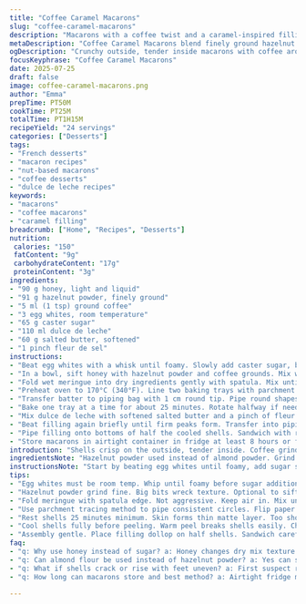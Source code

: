 ```yaml
---
title: "Coffee Caramel Macarons"
slug: "coffee-caramel-macarons"
description: "Macarons with a coffee twist and a caramel-inspired filling. Uses adjusted quantities with honey instead of sugar and almond flour swapped with hazelnut powder. Salted butter replaces unsalted. Mixing steps reorganized, rest times varied slightly to change texture and ease. Bake time shifted by a few minutes to ensure even cook. Filling whipped then chilled before assembling. The macaron batter folded until smooth and glossy. Cooling, drying, and sandwiching done with patience."
metaDescription: "Coffee Caramel Macarons blend finely ground hazelnut powder with honey, salted butter, and rich dulce de leche filling for a textured French treat."
ogDescription: "Crunchy outside, tender inside macarons with coffee aroma and caramelized dulce de leche filling whipped and chilled for richness. Patience key."
focusKeyphrase: "Coffee Caramel Macarons"
date: 2025-07-25
draft: false
image: coffee-caramel-macarons.png
author: "Emma"
prepTime: PT50M
cookTime: PT25M
totalTime: PT1H15M
recipeYield: "24 servings"
categories: ["Desserts"]
tags:
- "French desserts"
- "macaron recipes"
- "nut-based macarons"
- "coffee desserts"
- "dulce de leche recipes"
keywords:
- "macarons"
- "coffee macarons"
- "caramel filling"
breadcrumb: ["Home", "Recipes", "Desserts"]
nutrition: 
 calories: "150"
 fatContent: "9g"
 carbohydrateContent: "17g"
 proteinContent: "3g"
ingredients:
- "90 g honey, light and liquid"
- "91 g hazelnut powder, finely ground"
- "5 ml (1 tsp) ground coffee"
- "3 egg whites, room temperature"
- "65 g caster sugar"
- "110 ml dulce de leche"
- "60 g salted butter, softened"
- "1 pinch fleur de sel"
instructions:
- "Beat egg whites with a whisk until foamy. Slowly add caster sugar, beat until stiff peaks, glossy meringue forms."
- "In a bowl, sift honey with hazelnut powder and coffee grounds. Mix well."
- "Fold wet meringue into dry ingredients gently with spatula. Mix until batter is shiny and flows slowly off spatula but still thick enough to pipe."
- "Preheat oven to 170°C (340°F). Line two baking trays with parchment. Trace 24 circles about 4 cm diameter on parchment under sheets then flip parchment over."
- "Transfer batter to piping bag with 1 cm round tip. Pipe round shapes inside traced circles. Tap trays hard a couple times on counter for bubbles to rise. Rest 25 minutes for shells to develop a matte, slightly firm skin."
- "Bake one tray at a time for about 25 minutes. Rotate halfway if needed. Let cool completely on racks about 1 hour before removing from parchment carefully."
- "Mix dulce de leche with softened salted butter and a pinch of fleur de sel in a bowl. Whip with electric mixer until pale and fluffy. Cover, refrigerate 25 minutes to thicken."
- "Beat filling again briefly until firm peaks form. Transfer into piping bag with plain tip."
- "Pipe filling onto bottoms of half the cooled shells. Sandwich with remaining shells gently pressing."
- "Store macarons in airtight container in fridge at least 8 hours or freeze if wanted. Bring to room temp 30 minutes before eating."
introduction: "Shells crisp on the outside, tender inside. Coffee grinds ground fine, barely gritty but adds earthiness. Honey replaces sugar in dry blend to cut sharpness. Texture changes. Hazelnut powder switches almond flavor to subtle nutty. Butter salted, not sweet. Fills in dulce de leche turned airy, whipped cooling chills. Rest times longer. Bakes slower. Small changes to tweak chew and look. Patience and timing needed. Macarons that shift familiar but not drastic. Assemble cold, serve warmed. Bite melts on tongue. Coffee aroma, caramel richness. No shortcuts. Work quickly but pause between actions. Keep spatula clean to avoid lumping. A delicate balancing act between meringue science and pastry art. Bring coffee flavors forward without bitter notes sticking out."
ingredientsNote: "Hazelnut powder used instead of almond powder. Grind nuts finely or purchase readily ground to avoid grit. Honey replaces traditional icing sugar. Use mild tasting honey to avoid overpowering. Salted butter adds depth; adjust fleur de sel pinch accordingly. Coffee finely ground, espresso grind fine but not powdery helps integration without gritty texture. Egg whites at room temperature whisp better for stable meringue. Caster sugar standard for smooth dissolving when beating whites. Dulce de leche can be homemade or store-bought rich caramel spread. Parchment tracing ensures uniform macaron size for even baking and professional look. Piping tip 1 cm diameter standard for neat circles. Avoid overmixing batter; look for glossy sheen, slow drip with slight resistance. Resting shells until dry prevents cracking and controls rise. Timing and temperature critical for cleanup and texture."
instructionsNote: "Start by beating egg whites until foamy, add sugar slowly for glossy stiff peaks. Dry blend honey, nuts, coffee together well before folding. Folding is gentle, not aggressive; work with spatula edge to keep air but homogenize. Piping uniform rounds; tapping trays reduces air pockets. Resting shells important for forming a smooth top 'skin'. Bake one tray at a time; too crowded ovens cause uneven temperature. Cool fully before peeling off parchment to avoid breaks. Fill whipped till fluffy but firm for easier piping and hold between shells. Refrigerate filling to firm up; whip again for consistency. Assemble gently to avoid cracking shells. Store chilled to mature texture and flavor profile; freezer ok but thaw before serving. Let macarons temper before eating. Timing adjustments around 5 minutes to balance softness and chewiness. Precision and patience key throughout."
tips:
- "Egg whites must be room temp. Whip until foamy before sugar addition. Add sugar sloooow. Watch for stiffness. Glossy peaks tell when. Skip rushing. Meringue unstable? Sugar helps stabilize. Over whipping? Dries mix out. Under whipping? No lift."
- "Hazelnut powder grind fine. Big bits wreck texture. Optional to sift powder combo with honey and coffee grounds. Prevent clumps. Honey sticky, dry powders can lump fast. Mix gently but thoroughly. Coffee grind fine but gritty grit tough. Espresso grind works better here."
- "Fold meringue with spatula edge. Not aggressive. Keep air in. Mix until glossy mix drips slow off spatula tip but holds shape. Too much fold, batter sloppy, loses height and bakes flat. Under fold, dry specks, cracked shells. Balance is last challenge."
- "Use parchment tracing method to pipe consistent circles. Flip paper so traced side under. Avoid pencil imprints on macarons. Tap tray sharply to release bubbles. Critical. Air left trapped causes bubbles, cracks or odd shapes."
- "Rest shells 25 minutes minimum. Skin forms thin matte layer. Too short, shells crack or raise spikes in oven. Too long, gets dry. Bake at 170°C not hotter. One tray at a time prevents uneven heat. Rotate tray halfway if oven hotspots seen."
- "Cool shells fully before peeling. Warm peel breaks shells easily. Chill filling a must. Dulce de leche blends with butter, salt, whipped to airy, pale cream. Refrigerate at least 25 mins to firm. Whip again before piping to firm peaks."
- "Assembly gentle. Place filling dollop on half shells. Sandwich carefully. Press lightly. Too much pressure cracks. Cold store minimum 8 hours for flavors to marry, texture to soften crease. Freeze okay. Bring to room temp 30 min before eating for melt mouth feel."
faq:
- "q: Why use honey instead of sugar? a: Honey changes dry mix texture. Sticky, denser. Decreases sharp sugar notes. Slows drying a bit. Adds moisture. But hard to mix dry spectrum well. Needs good sift and fold. Impacts baking behavior slightly."
- "q: Can almond flour be used instead of hazelnut powder? a: Yes can swap. Texture shifts delicate. Almonds less nutty. Grind almonds very fine. Sift thoroughly. Watch batter thickness adjusts. Sweetness subtle different. Overall flavor less earthy so coffee more forward."
- "q: What if shells crack or rise with feet uneven? a: First suspect resting time. Not rested enough or oven too hot. Rest longer till dry skin forms fully. Check oven temp accuracy. Try flipping tray or bake slower. Gaps between piped shells help airflow avoid moist patches."
- "q: How long can macarons store and best method? a: Airtight fridge min 8 hours needed. Shells gain chew, filling firms. Freeze works too. Wrap tightly with parchment inside airtight container. Thaw 30 minutes room temp. Avoid humidity or shells soften excessively."

---
```

